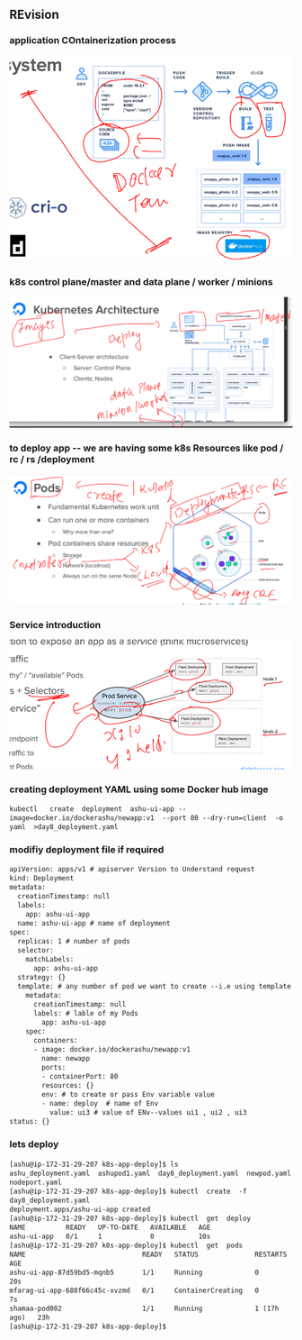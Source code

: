 ## REvision 

### application COntainerization process 

<img src="appc.png">

### k8s control plane/master and data plane / worker / minions 

<img src="k8s.png">

### to deploy app -- we are having some k8s Resources like pod / rc / rs /deployment 

<img src="dep.png">

### Service introduction 

<img src="svc.png">

### creating deployment YAML using some Docker hub image 

```
kubectl   create  deployment  ashu-ui-app --image=docker.io/dockerashu/newapp:v1  --port 80 --dry-run=client  -o yaml  >day8_deployment.yaml 
```

### modifiy deployment file if required 

```
apiVersion: apps/v1 # apiserver Version to Understand request
kind: Deployment 
metadata:
  creationTimestamp: null
  labels:
    app: ashu-ui-app
  name: ashu-ui-app # name of deployment 
spec:
  replicas: 1 # number of pods 
  selector:
    matchLabels:
      app: ashu-ui-app
  strategy: {}
  template: # any number of pod we want to create --i.e using template 
    metadata:
      creationTimestamp: null
      labels: # lable of my Pods 
        app: ashu-ui-app
    spec:
      containers:
      - image: docker.io/dockerashu/newapp:v1
        name: newapp
        ports:
        - containerPort: 80
        resources: {}
        env: # to create or pass Env variable value 
        - name: deploy  # name of Env 
          value: ui3 # value of ENv--values ui1 , ui2 , ui3 
status: {}

```

### lets deploy 

```
[ashu@ip-172-31-29-207 k8s-app-deploy]$ ls
ashu_deployment.yaml  ashupod1.yaml  day8_deployment.yaml  newpod.yaml  nodeport.yaml
[ashu@ip-172-31-29-207 k8s-app-deploy]$ kubectl  create  -f  day8_deployment.yaml 
deployment.apps/ashu-ui-app created
[ashu@ip-172-31-29-207 k8s-app-deploy]$ kubectl  get  deploy
NAME          READY   UP-TO-DATE   AVAILABLE   AGE
ashu-ui-app   0/1     1            0           10s
[ashu@ip-172-31-29-207 k8s-app-deploy]$ kubectl  get  pods
NAME                             READY   STATUS              RESTARTS      AGE
ashu-ui-app-87d59bd5-mqnb5       1/1     Running             0             20s
mfarag-ui-app-688f66c45c-xvzmd   0/1     ContainerCreating   0             7s
shamaa-pod002                    1/1     Running             1 (17h ago)   23h
[ashu@ip-172-31-29-207 k8s-app-deploy]$ 

```

